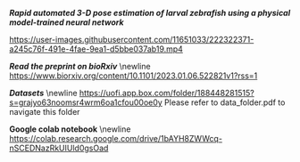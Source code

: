 ***Rapid automated 3-D pose estimation of larval zebrafish using a physical model-trained neural network***


https://user-images.githubusercontent.com/11651033/222322371-a245c76f-491e-4fae-9ea1-d5bbe037ab19.mp4

***Read the preprint on bioRxiv*** \newline
https://www.biorxiv.org/content/10.1101/2023.01.06.522821v1?rss=1

***Datasets*** \newline
https://uofi.app.box.com/folder/188448281515?s=grajyo63noomsr4wrm6oa1cfou00oe0y
Please refer to data_folder.pdf to navigate this folder

**Google colab notebook** \newline
https://colab.research.google.com/drive/1bAYH8ZWWcq-nSCEDNazRkUIUld0gsOad
